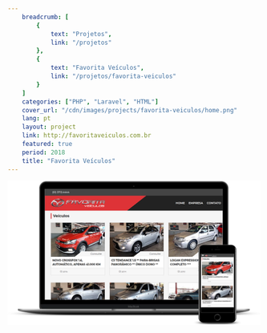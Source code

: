 ```yaml
---
    breadcrumb: [
        {
            text: "Projetos",
            link: "/projetos"
        },
        {
            text: "Favorita Veículos",
            link: "/projetos/favorita-veiculos"
        }
    ]
    categories: ["PHP", "Laravel", "HTML"]
    cover_url: "/cdn/images/projects/favorita-veiculos/home.png"
    lang: pt
    layout: project
    link: http://favoritaveiculos.com.br
    featured: true
    period: 2018
    title: "Favorita Veículos"
---
```


<div class="carousel pl-5 pr-5 pt-2">
  <img src="/cdn/images/projects/favorita-veiculos/home-mockup.png" class="img-fluid mb-3" alt="Favorita veículos Home" />
</div>